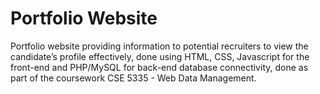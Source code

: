 # Portfolio Website
Portfolio website providing information to potential recruiters to view the candidate’s profile effectively, done using HTML, CSS, Javascript for the front-end and PHP/MySQL for back-end database connectivity, done as part of the coursework CSE 5335 - Web Data Management.
